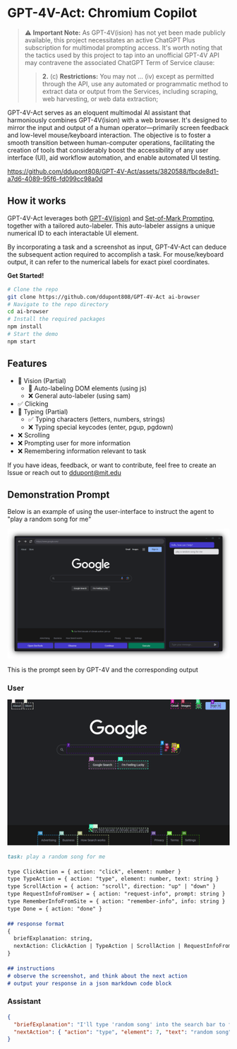 # GPT-4V-Act: Chromium Copilot

> ⚠️ **Important Note:** As GPT-4V(ision) has not yet been made publicly available, this project necessitates an active ChatGPT Plus subscription for multimodal prompting access. It's worth noting that the tactics used by this project to tap into an unofficial GPT-4V API may contravene the associated ChatGPT Term of Service clause:
>> **2.** (c) **Restrictions:**  You may not ... (iv) except as permitted through the API, use any automated or programmatic method to extract data or output from the Services, including scraping, web harvesting, or web data extraction;

GPT-4V-Act serves as an eloquent multimodal AI assistant that harmoniously combines GPT-4V(ision) with a web browser. It's designed to mirror the input and output of a human operator—primarily screen feedback and low-level mouse/keyboard interaction. The objective is to foster a smooth transition between human-computer operations, facilitating the creation of tools that considerably boost the accessibility of any user interface (UI), aid workflow automation, and enable automated UI testing.


https://github.com/ddupont808/GPT-4V-Act/assets/3820588/fbcde8d1-a7d6-4089-95f6-fd099cc98a0d


## How it works

GPT-4V-Act leverages both [GPT-4V(ision)](https://openai.com/research/gpt-4v-system-card) and [Set-of-Mark Prompting](https://arxiv.org/abs/2310.11441), together with a tailored auto-labeler. This auto-labeler assigns a unique numerical ID to each interactable UI element.

By incorporating a task and a screenshot as input, GPT-4V-Act can deduce the subsequent action required to accomplish a task. For mouse/keyboard output, it can refer to the numerical labels for exact pixel coordinates.


**Get Started!**
```bash
# Clone the repo
git clone https://github.com/ddupont808/GPT-4V-Act ai-browser
# Navigate to the repo directory
cd ai-browser
# Install the required packages
npm install
# Start the demo
npm start
```

## Features

- 🔄 Vision (Partial) 
   - 🔄 Auto-labeling DOM elements (using js) 
   - ❌ General auto-labeler (using sam)
- ✅ Clicking 
- 🔄 Typing (Partial) 
   - ✅ Typing characters (letters, numbers, strings) 
   - ❌ Typing special keycodes (enter, pgup, pgdown)
- ❌ Scrolling
- ❌ Prompting user for more information
- ❌ Remembering information relevant to task

If you have ideas, feedback, or want to contribute, feel free to create an Issue or reach out to ddupont@mit.edu

## Demonstration Prompt

Below is an example of using the user-interface to instruct the agent to "play a random song for me"

![](demo1.png)

This is the prompt seen by GPT-4V and the corresponding output

### User
![](demo2.png)
```markdown
task: play a random song for me

type ClickAction = { action: "click", element: number }
type TypeAction = { action: "type", element: number, text: string }
type ScrollAction = { action: "scroll", direction: "up" | "down" }
type RequestInfoFromUser = { action: "request-info", prompt: string }
type RememberInfoFromSite = { action: "remember-info", info: string }
type Done = { action: "done" }

## response format
{
  briefExplanation: string,
  nextAction: ClickAction | TypeAction | ScrollAction | RequestInfoFromUser | RememberInfoFromSite | Done
}

## instructions
# observe the screenshot, and think about the next action
# output your response in a json markdown code block
```

### Assistant
```json
{
  "briefExplanation": "I'll type 'random song' into the search bar to find a song for you.",
  "nextAction": { "action": "type", "element": 7, "text": "random song" }
}
```
